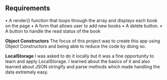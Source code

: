 ## Requirements
• A render() function that loops through the array and displays each book on the page
• A form that allows user to add new books
• A delete button.
• A button to handle the read status of the book

**Object Constructors**
The focus of this project was to create this app using Object Constructors and being able to reduce the code by doing so.

**LocalStorage**
I was asked to do it locally but it was a fine opportunity to learn and apply LocalStorage. I learned about the basics of it and also learned about JSON stringify and parse methods which made handling the data extremely easy.
